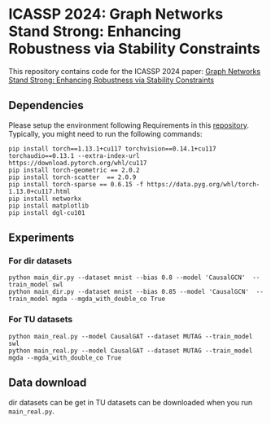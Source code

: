 # ICASSP 2024: Graph Networks Stand Strong: Enhancing Robustness via Stability Constraints
This repository contains code for the ICASSP 2024 paper: [Graph Networks Stand Strong: Enhancing Robustness via Stability Constraints](#)

## Dependencies

Please setup the environment following Requirements in this [repository](https://github.com/chentingpc/gfn#requirements).
Typically, you might need to run the following commands:

```
pip install torch==1.13.1+cu117 torchvision==0.14.1+cu117 torchaudio==0.13.1 --extra-index-url https://download.pytorch.org/whl/cu117
pip install torch-geometric == 2.0.2
pip install torch-scatter  == 2.0.9
pip install torch-sparse == 0.6.15 -f https://data.pyg.org/whl/torch-1.13.0+cu117.html
pip install networkx                    
pip install matplotlib  
pip install dgl-cu101
```

## Experiments

### For dir datasets 
```
python main_dir.py --dataset mnist --bias 0.8 --model 'CausalGCN'  --train_model swl
python main_dir.py --dataset mnist --bias 0.85 --model 'CausalGCN'  --train_model mgda --mgda_with_double_co True
```
### For TU datasets

```
python main_real.py --model CausalGAT --dataset MUTAG --train_model swl
python main_real.py --model CausalGAT --dataset MUTAG --train_model mgda --mgda_with_double_co True
```

## Data download
dir datasets can be get in 
TU datasets can be downloaded when you run ``main_real.py``.

